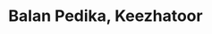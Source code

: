 ---
title: "Balan Pedika, Keezhatoor"
url: /taliparamba/balan-pedika-keezhatoor/
shop: Allgemein
---
